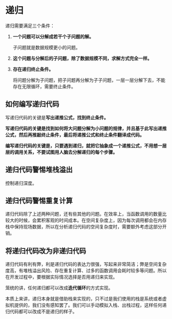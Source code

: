 # 递归

递归需要满足三个条件：

1. **一个问题可以分解成若干个子问题的解。**

   子问题就是数据规模更小的问题。

2. **这个问题与分解后的子问题，除了数据规模不同，求解方式完全一样。**

3. **存在递归终止条件。**

   将问题分解为子问题，把子问题再分解为子子问题，一层一层分解下去，不能存在无限循环，需要终止条件。

## 如何编写递归代码

写递归代码的关键是**写出递推公式，找到终止条件。**

**写递归代码的关键是找到如何将大问题分解为小问题的规律，并且基于此写出递推公式，然后再推敲终止条件，最后将递推公式和终止条件翻译成代码。**

**编写递归代码的关键是，只要遇到递归，就把它抽象成一个递推公式，不用想一层层的调用关系，不要试图用人脑去分解递归的每个步骤。**

## 递归代码警惕堆栈溢出

控制递归深度。

## 递归代码警惕重复计算

递归代码除了上述两种问题，还有些其他的问题。在效率上，当函数调用的数量比较大的时候，会累积客观的时间成本。在空间复杂度上，因为每次调用都会在内存栈中保持现场数据，所以在分析递归代码的空间复杂度时，需要额外考虑这部分开销。

## 将递归代码改为非递归代码

递归代码有利有弊，利是递归代码的表达力很强，写起来非常简洁；弊是空间复杂度高，有堆栈溢出风险、存在重复计算、过多的函数调用会耗时较多等问题。所以在开发过程中，要根据实际情况选择是否用递归来实现。

笼统的讲，任何递归都可以改成**迭代循环**的方式实现。

本质上来讲，递归本身就是借助栈来实现的，只不过是我们使用的栈是系统或者虚拟机提供的，我们没有感知罢了。我们可以手动模拟入栈、出栈过程，这样任何递归代码都可以改成不是递归的样子。

